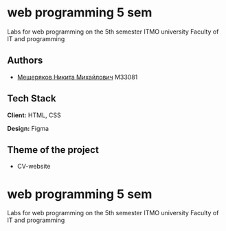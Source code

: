 
# web programming  5 sem

Labs for web programming on the 5th semester ITMO university
Faculty of IT and programming



## Authors

- [Мещеряков Никита Михайлович](https://www.github.com/nickmescher) М33081


## Tech Stack

**Client:** HTML, CSS

**Design:** Figma


## Theme of the project

- CV-website


# web programming  5 sem

Labs for web programming on the 5th semester ITMO university
Faculty of IT and programming


